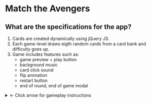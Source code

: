 # Match the Avengers

## What are the specifications for the app?
1. Cards are created dynamically using jQuery JS. 
2. Each game-level draws eigth random cards from a card bank and difficulty goes up.
3. Game includes features such as:
    - game preview + play button
    - background music
    - card click sound
    - flip animation
    - restart button
    - end of round, end of game modal
    
<details>
<summary> &#8592; Click arrow for gameplay instructions</summary>

1. Match the Avengers is a web game in which a player attempts to match the images contained on "playing cards".
2. There are a total of 16 cards:
    - Each card contains 1 of 8 images
    - There are two of each image allowing for 8 total matches
3. The following stats are tracked:
    - Number of seconds passed in current round of game
    - Total number of matches
    - Game score based on how fast the player matches all the cards
4. The cards are displayed face down and "flip" over when they are clicked.
5. Two cards can be flipped each attempt.
6. If the images of the two cards which are flipped over match:
    - The cards remain flipped over and the player gets 1 point for the match
    - 1 point is added to the total number matches
7. If the two flipped over cards do not match:
    - The cards are flipped back over
    - 1 is added to the total number of attempts
    - The player must choose two cards again to continue searching for a match
8. Once all 8 cards have been matched:
    - A modal is shown to the player telling them they have won the round
    - A button is provided which leads to a more difficult level
9. A restart button is always available.
10. Restarting the game performs the following actions:
    - All cards are flipped back over
    - The total number of matches are reset
    - The score resets
